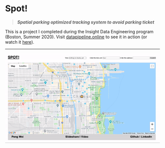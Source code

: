 # Spot!

> ***Spatial parking optimized tracking system to avoid parking ticket***


This is a project I completed during the Insight Data Engineering program (Boston, Summer 2020).
Visit [datapipeline.online](http://datapipeline.online) to see it in action (or watch it [here](https://www.youtube.com/watch?v=SEieUv3eGAM)).

***




![Demo_gif](./doc/Spot_demo.gif)
